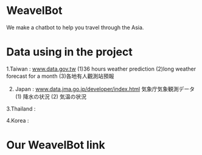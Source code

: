 # WeavelBot
We make a chatbot to help you travel through the Asia.

# Data using in the project
1.Taiwan : www.data.gov.tw
  (1)36 hours weather prediction
  (2)long weather forecast for a month
  (3)各地有人觀測站預報

2. Japan : www.data.jma.go.jp/developer/index.html
  気象庁気象観測データ
  (1) 降水の状況
  (2) 気温の状況
  
3.Thailand : 

4.Korea : 

# Our WeavelBot link

